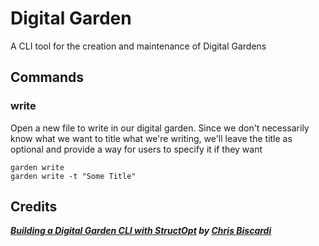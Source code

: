 # Digital Garden

A CLI tool for the creation and maintenance of Digital Gardens

## Commands

### write

Open a new file to write in our digital garden. Since we
don't necessarily know what we want to title what we're writing,
we'll leave the title as optional and provide a way for users
to specify it if they want

```shell
garden write
garden write -t "Some Title"
```

## Credits

***[Building a Digital Garden CLI with StructOpt](https://rustadventure.dev/building-a-digital-garden-cli-with-structopt) by [Chris Biscardi](https://twitter.com/chrisbiscardi)***
